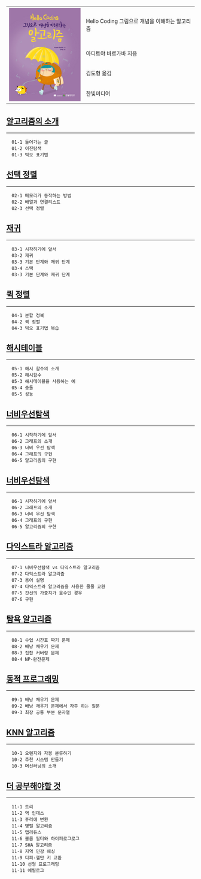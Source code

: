 <table border="0" Cellpadding = "10" Cellspacing = "10">
    <tr>
        <td rowspan="5"><img src="helloCoding_book.jpg" alt="Hello Coding 알고리즘" height="250" width="200"/></td>
        <td>Hello Coding 그림으로 개념을 이해하는 알고리즘</td>                
    </tr>
    <tr>
        <td>아디트야 바르가바 지음</td>
    </tr> 
    <tr>
        <td>김도형 옮김</td>
    </tr> 
    <tr>
        <td>한빛미디어</td>
    </tr> 
</table>


## [알고리즘의 소개](chapter1)
- - -
```
  01-1 들어가는 글
  01-2 이진탐색
  01-3 빅오 표기법
```

## [선택 정렬](chapter2)
- - -
```
  02-1 메모리가 동작하는 방법
  02-2 배열과 연결리스트
  02-3 선택 정렬
```

## [재귀](chapter3)
- - -
```
  03-1 시작하기에 앞서
  03-2 재귀
  03-3 기본 단계와 재귀 단계
  03-4 스택
  03-3 기본 단계와 재귀 단계
```

## [퀵 정렬](chapter4)
- - -
```
  04-1 분할 정복
  04-2 퀵 정렬
  04-3 빅오 표기법 복습 
```

## [해시테이블](chapter5)
- - -
```
  05-1 해시 함수의 소개
  05-2 해시함수
  05-3 해시테이블을 사용하는 예
  05-4 충돌
  05-5 성능
```

## [너비우선탐색](chapter6)
- - -
```
  06-1 시작하기에 앞서
  06-2 그래프의 소개
  06-3 너비 우선 탐색
  06-4 그래프의 구현
  06-5 알고리즘의 구현
```

## [너비우선탐색](chapter6)
- - -
```
  06-1 시작하기에 앞서
  06-2 그래프의 소개
  06-3 너비 우선 탐색
  06-4 그래프의 구현
  06-5 알고리즘의 구현
```

## [다익스트라 알고리즘](chapter7)
- - -
```
  07-1 너비우선탐색 vs 다익스트라 알고리즘
  07-2 다익스트라 알고리즘
  07-3 용어 설명
  07-4 다익스트라 알고리즘을 사용한 물물 교환
  07-5 간선의 가중치가 음수인 경우
  07-6 구현
```

## [탐욕 알고리즘](chapter8)
- - -
```
  08-1 수업 시간표 짜기 문제
  08-2 배낭 채우기 문제
  08-3 집합 커버링 문제
  08-4 NP-완전문제
```

## [동적 프로그래밍](chapter9)
- - -
```
  09-1 배낭 채우기 문제
  09-2 배낭 채우기 문제에서 자주 하는 질문
  09-3 최장 공통 부분 문자열
```

## [KNN 알고리즘](chapter10)
- - -
```
  10-1 오렌지와 자몽 분류하기
  10-2 추천 시스템 만들기
  10-3 머신러닝의 소개
```

## [더 공부해야할 것](chapter11)
- - -
```
  11-1 트리
  11-2 역 인데스
  11-3 퓨리에 변환
  11-4 병렬 알고리즘
  11-5 맵리듀스
  11-6 블룸 필터와 하이퍼로그로그
  11-7 SHA 알고리즘
  11-8 지역 민감 해싱
  11-9 디피-헬만 키 교환
  11-10 선형 프로그래밍
  11-11 에필로그
```
